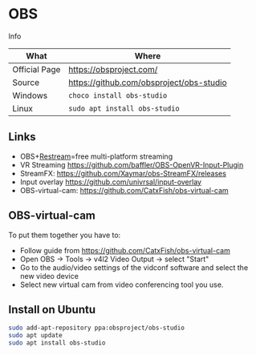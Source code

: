 # OBS

Info

| What          | Where                                      |
|---------------|--------------------------------------------|
| Official Page | <https://obsproject.com/>                  |
| Source        | <https://github.com/obsproject/obs-studio> |
| Windows       | `choco install obs-studio`                   |
| Linux         | `sudo apt install obs-studio`                |

## Links

- OBS+[Restream](https://restream.io)=free multi-platform streaming
- VR Streaming <https://github.com/baffler/OBS-OpenVR-Input-Plugin>
- StreamFX: <https://github.com/Xaymar/obs-StreamFX/releases>
- Input overlay <https://github.com/univrsal/input-overlay>
- OBS-virtual-cam: <https://github.com/CatxFish/obs-virtual-cam>

## OBS-virtual-cam

To put them together you have to:

- Follow guide from <https://github.com/CatxFish/obs-virtual-cam>
- Open OBS → Tools → v4l2 Video Output → select "Start"
- Go to the audio/video settings of the vidconf software and select the new video device
- Select new virtual cam from video conferencing tool you use.

## Install on Ubuntu

``` sh
sudo add-apt-repository ppa:obsproject/obs-studio
sudo apt update
sudo apt install obs-studio
```
